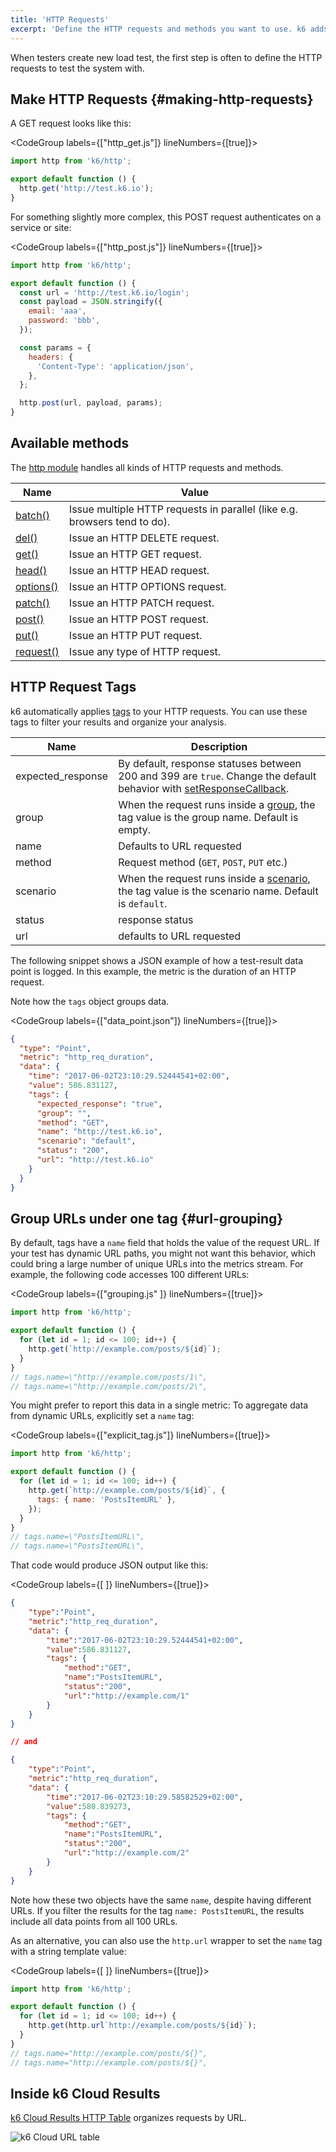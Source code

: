 ```yaml
---
title: 'HTTP Requests'
excerpt: 'Define the HTTP requests and methods you want to use. k6 adds tags to the requests, making it easier to filter results. You can customize tags as you wish.'
---
```


When testers create new load test, the first step is often to define the HTTP requests to test the system with.

## Make HTTP Requests {#making-http-requests}

A GET request looks like this:

<CodeGroup labels={["http_get.js"]} lineNumbers={[true]}>

```javascript
import http from 'k6/http';

export default function () {
  http.get('http://test.k6.io');
}
```

</CodeGroup>

For something slightly more complex, this POST request authenticates on a service or site:

<CodeGroup labels={["http_post.js"]} lineNumbers={[true]}>

```javascript
import http from 'k6/http';

export default function () {
  const url = 'http://test.k6.io/login';
  const payload = JSON.stringify({
    email: 'aaa',
    password: 'bbb',
  });

  const params = {
    headers: {
      'Content-Type': 'application/json',
    },
  };

  http.post(url, payload, params);
}
```

</CodeGroup>

## Available methods

The [http module](/javascript-api/k6-http) handles all kinds of HTTP requests and methods.

| Name                                                                | Value                                                                     |
| ------------------------------------------------------------------- | ------------------------------------------------------------------------- |
| [batch()](/javascript-api/k6-http/batch)                   | Issue multiple HTTP requests in parallel (like e.g. browsers tend to do). |
| [del()](/javascript-api/k6-http/del)                | Issue an HTTP DELETE request.                                             |
| [get()](/javascript-api/k6-http/get)                     | Issue an HTTP GET request.                                                |
| [head()](/javascript-api/k6-http/head)                   | Issue an HTTP HEAD request.                                               |
| [options()](/javascript-api/k6-http/options)        | Issue an HTTP OPTIONS request.                                            |
| [patch()](/javascript-api/k6-http/patch)            | Issue an HTTP PATCH request.                                              |
| [post()](/javascript-api/k6-http/post)              | Issue an HTTP POST request.                                               |
| [put()](/javascript-api/k6-http/put)                | Issue an HTTP PUT request.                                                |
| [request()](/javascript-api/k6-http/request) | Issue any type of HTTP request.                                           |

## HTTP Request Tags

k6 automatically applies [tags](/using-k6/tags-and-groups#section-tags) to your HTTP requests.
You can use these tags to filter your results and organize your analysis.

| Name   | Description                                |
| ------ | ------------------------------------------ |
| expected_response   | By default, response statuses between 200 and 399 are `true`. Change the default behavior with [setResponseCallback](/javascript-api/k6-http/setresponsecallback).                  |
| group   | When the request runs inside a [group](/javascript-api/k6/group), the tag value is the group name.  Default is empty.               |
| name   | Defaults to URL requested                  |
| method | Request method (`GET`, `POST`, `PUT` etc.) |
| scenario   | When the request runs inside a [scenario](/using-k6/scenarios), the tag value is the scenario name.  Default is `default`.               |
| status | response status                            |
| url    | defaults to URL requested                  |

The following snippet shows a JSON example of how a test-result data point is logged.
In this example, the metric is the duration of an HTTP request.

Note how the `tags` object groups data.

<CodeGroup labels={["data_point.json"]} lineNumbers={[true]}>

```json
{
  "type": "Point",
  "metric": "http_req_duration",
  "data": {
    "time": "2017-06-02T23:10:29.52444541+02:00",
    "value": 586.831127,
    "tags": {
      "expected_response": "true",
      "group": "",
      "method": "GET",
      "name": "http://test.k6.io",
      "scenario": "default",
      "status": "200",
      "url": "http://test.k6.io"
    }
  }
}
```

</CodeGroup>

## Group URLs under one tag {#url-grouping}

By default, tags have a `name` field that holds the value of the request URL.
If your test has dynamic URL paths, you might not want this behavior, which could bring a large number of unique URLs into the metrics stream.
For example, the following code accesses 100 different URLs:

<CodeGroup labels={["grouping.js" ]} lineNumbers={[true]}>

```javascript
import http from 'k6/http';

export default function () {
  for (let id = 1; id <= 100; id++) {
    http.get(`http://example.com/posts/${id}`);
  }
}
// tags.name=\"http://example.com/posts/1\",
// tags.name=\"http://example.com/posts/2\",
```

</CodeGroup>

You might prefer to report this data in a single metric:
To aggregate data from dynamic URLs, explicitly set a `name` tag:

<CodeGroup labels={["explicit_tag.js"]} lineNumbers={[true]}>

```javascript
import http from 'k6/http';

export default function () {
  for (let id = 1; id <= 100; id++) {
    http.get(`http://example.com/posts/${id}`, {
      tags: { name: 'PostsItemURL' },
    });
  }
}
// tags.name=\"PostsItemURL\",
// tags.name=\"PostsItemURL\",
```

</CodeGroup>

That code would produce JSON output like this:

<CodeGroup labels={[ ]} lineNumbers={[true]}>

```json
{
    "type":"Point",
    "metric":"http_req_duration",
    "data": {
        "time":"2017-06-02T23:10:29.52444541+02:00",
        "value":586.831127,
        "tags": {
            "method":"GET",
            "name":"PostsItemURL",
            "status":"200",
            "url":"http://example.com/1"
        }
    }
}

// and

{
    "type":"Point",
    "metric":"http_req_duration",
    "data": {
        "time":"2017-06-02T23:10:29.58582529+02:00",
        "value":580.839273,
        "tags": {
            "method":"GET",
            "name":"PostsItemURL",
            "status":"200",
            "url":"http://example.com/2"
        }
    }
}
```

</CodeGroup>

Note how these two objects have the same `name`, despite having different URLs.
If you filter the results for the tag `name: PostsItemURL`, the results include all data points from all 100 URLs.

As an alternative, you can also use the `http.url` wrapper to set the `name` tag with a string template value:

<CodeGroup labels={[ ]} lineNumbers={[true]}>

```javascript
import http from 'k6/http';

export default function () {
  for (let id = 1; id <= 100; id++) {
    http.get(http.url`http://example.com/posts/${id}`);
  }
}
// tags.name="http://example.com/posts/${}",
// tags.name="http://example.com/posts/${}",
```

</CodeGroup>

## Inside k6 Cloud Results

[k6 Cloud Results HTTP Table](/cloud/analyzing-results/http) organizes requests by URL.

![k6 Cloud URL table](./images/HTTP-requests/cloud-insights-http-tab.png)
